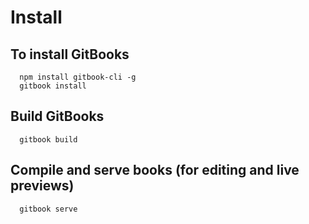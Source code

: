 # Install
## To install GitBooks
```
  npm install gitbook-cli -g
  gitbook install
```

## Build GitBooks
```
  gitbook build
```

## Compile and serve books (for editing and live previews)
```
  gitbook serve
```

